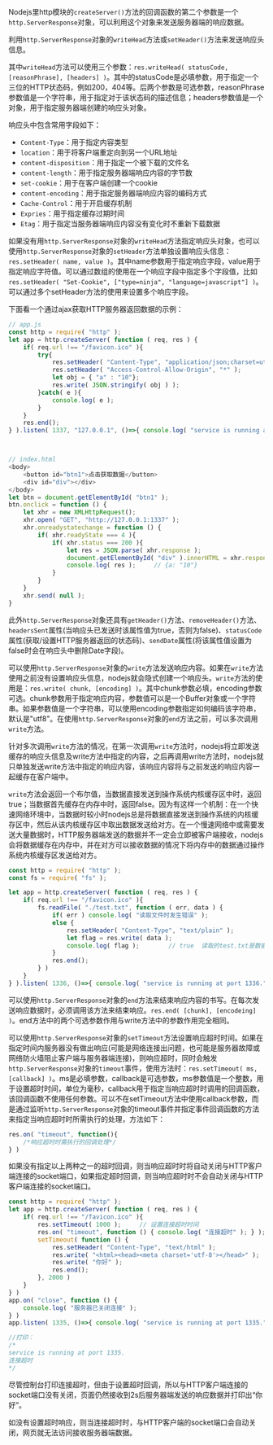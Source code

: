 Nodejs里http模块的`createServer()`方法的回调函数的第二个参数是一个`http.ServerResponse`对象，可以利用这个对象来发送服务器端的响应数据。

利用`http.ServerResponse`对象的`writeHead`方法或`setHeader()`方法来发送响应头信息。

其中`writeHead`方法可以使用三个参数：`res.writeHead( statusCode, [reasonPhrase], [headers] )`。其中的statusCode是必填参数，用于指定一个三位的HTTP状态码，例如200，404等。后两个参数是可选参数，reasonPhrase参数值是一个字符串，用于指定对于该状态码的描述信息；headers参数值是一个对象，用于指定服务器端创建的响应头对象。

响应头中包含常用字段如下：
- `Content-Type`：用于指定内容类型
- `location`：用于将客户端重定向到另一个URL地址
- `content-disposition`：用于指定一个被下载的文件名
- `content-length`：用于指定服务器端响应内容的字节数
- `set-cookie`：用于在客户端创建一个cookie
- `content-encoding`：用于指定服务器端响应内容的编码方式
- `Cache-Control`：用于开启缓存机制
- `Expries`：用于指定缓存过期时间
- `Etag`：用于指定当服务器端响应内容没有变化时不重新下载数据

如果没有用`http.ServerResponse`对象的`writeHead`方法指定响应头对象，也可以使用`http.ServerResponse`对象的`setHeader`方法单独设置响应头信息：`res.setHeader( name, value )`。其中name参数用于指定响应字段，value用于指定响应字符值。可以通过数组的使用在一个响应字段中指定多个字段值，比如`res.setHeader( "Set-Cookie", ["type=ninja", "language=javascript"] )`。可以通过多个setHeader方法的使用来设置多个响应字段。

下面看一个通过ajax获取HTTP服务器返回数据的示例：
```javascript
// app.js
const http = require( "http" );
let app = http.createServer( function ( req, res ) {
    if( req.url !== "/favicon.ico" ){
        try{
            res.setHeader( "Content-Type", "application/json;charset=utf-8" );
            res.setHeader( "Access-Control-Allow-Origin", "*" );
            let obj = { "a" : "10"};
            res.write( JSON.stringify( obj ) );
        }catch( e ){
            console.log( e );
        }
    }
    res.end();
} ).listen( 1337, "127.0.0.1", ()=>{ console.log( "service is running at port 1337." ); } );



// index.html
<body>
    <button id="btn1">点击获取数据</button>
    <div id="div"></div>
</body>
let btn = document.getElementById( "btn1" );
btn.onclick = function () {
    let xhr = new XMLHttpRequest();
    xhr.open( "GET", "http://127.0.0.1:1337" );
    xhr.onreadystatechange = function () {
        if( xhr.readyState === 4 ){
            if( xhr.status === 200 ){
                let res = JSON.parse( xhr.response );
                document.getElementById( "div" ).innerHTML = xhr.response;
                console.log( res );     // {a: "10"}
            }
        }
    }
    xhr.send( null );
}
```
此外`http.ServerResponse`对象还具有`getHeader()`方法、`removeHeader()`方法、`headersSent`属性(当响应头已发送时该属性值为true，否则为false)、`statusCode`属性(获取/设置HTTP服务器返回的状态码)、`sendDate`属性(将该属性值设置为false时会在响应头中删除Date字段)。

可以使用`http.ServerResponse`对象的`write`方法发送响应内容。如果在`write`方法使用之前没有设置响应头信息，nodejs就会隐式创建一个响应头。`write`方法的使用是：`res.write( chunk, [encoding] )`。其中chunk参数必填，encoding参数可选。chunk参数用于指定响应内容，参数值可以是一个Buffer对象或一个字符串。如果参数值是一个字符串，可以使用encoding参数指定如何编码该字符串，默认是"utf8"。在使用`http.ServerResponse`对象的`end`方法之前，可以多次调用`write`方法。

针对多次调用`write`方法的情况，在第一次调用`write`方法时，nodejs将立即发送缓存的响应头信息及write方法中指定的内容，之后再调用write方法时，nodejs就只单独发送write方法中指定的响应内容，该响应内容将与之前发送的响应内容一起缓存在客户端中。

`write`方法会返回一个布尔值，当数据直接发送到操作系统内核缓存区中时，返回true；当数据首先缓存在内存中时，返回false。因为有这样一个机制：在一个快速网络环境中，当数据时较小时nodejs总是将数据直接发送到操作系统的内核缓存区中，然后从该内核缓存区中取出数据发送给对方。在一个慢速网络中或需要发送大量数据时，HTTP服务器端发送的数据并不一定会立即被客户端接收，nodejs会将数据缓存在内存中，并在对方可以接收数据的情况下将内存中的数据通过操作系统内核缓存区发送给对方。
```javascript
const http = require( "http" );
const fs = require( "fs" );

let app = http.createServer( function ( req, res ) {
    if( req.url !== "/favicon.ico" ){
        fs.readFile( "./test.txt", function ( err, data ) {
            if( err ) console.log( "读取文件时发生错误" );
            else {
                res.setHeader( "Content-Type", "text/plain" );
                let flag = res.write( data );
                console.log( flag );        // true  读取的test.txt是数据量较小的文件，当该文件数据量过大或慢速网络环境中时，返回 false
            }
            res.end();
        } )
    }
} ).listen( 1336, ()=>{ console.log( "service is running at port 1336." ); } );
```

可以使用`http.ServerResponse`对象的`end`方法来结束响应内容的书写。在每次发送响应数据时，必须调用该方法来结束响应。`res.end( [chunk], [encodeing] )`。end方法中的两个可选参数作用与write方法中的参数作用完全相同。

可以使用`http.ServerResponse`对象的`setTimeout`方法设置响应超时时间。如果在指定时间内服务器没有做出响应(可能是网络连接出问题，也可能是服务器故障或网络防火墙阻止客户端与服务器端连接)，则响应超时，同时会触发`http.ServerResponse`对象的`timeout`事件，使用方法时：`res.setTimeout( ms, [callback] )`。ms是必填参数，callback是可选参数，ms参数值是一个整数，用于设置超时时间，单位为毫秒，callback用于指定当响应超时时调用的回调函数，该回调函数不使用任何参数。可以不在setTimeout方法中使用callback参数，而是通过监听`http.ServerResponse`对象的timeout事件并指定事件回调函数的方法来指定当响应超时时所需执行的处理，方法如下：
```javascript
res.on( "timeout", function(){
    /*响应超时时需执行的回调处理*/
} )
```
如果没有指定以上两种之一的超时回调，则当响应超时时将自动关闭与HTTP客户端连接的socket端口，如果指定超时回调，则当响应超时时不会自动关闭与HTTP客户端连接的socket端口。
```javascript
const http = require( "http" );
let app = http.createServer( function ( req, res ) {
    if( req.url !== "/favicon.ico" ){
        res.setTimeout( 1000 );     // 设置连接超时时间
        res.on( "timeout", function () { console.log( "连接超时" ); } );
        setTimeout( function () {
            res.setHeader( "Content-Type", "text/html" );
            res.write( "<html><head><meta charset='utf-8'></head>" );
            res.write( "你好" );
            res.end();
        }, 2000 )
    }
} )
app.on( "close", function () {
    console.log( "服务器已关闭连接" );
} )
app.listen( 1335, ()=>{ console.log( "service is running at port 1335." ); } );

//打印：
/*
service is running at port 1335.
连接超时
*/
```
尽管控制台打印连接超时，但由于设置超时回调，所以与HTTP客户端连接的socket端口没有关闭，页面仍然接收到2s后服务器端发送的响应数据并打印出“你好”。

如没有设置超时响应，则当连接超时时，与HTTP客户端的socket端口会自动关闭，网页就无法访问接收服务器端数据。
